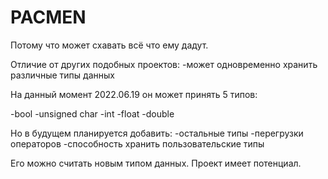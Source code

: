 # PACMEN
Потому что может схавать всё что ему дадут.

Отличие от других подобных проектов:
-может одновременно хранить различные типы данных

На данный момент 2022.06.19 он может принять 5 типов:

-bool
-unsigned char
-int
-float
-double

Но в будущем планируется добавить:
-остальные типы
-перегрузки операторов
-способность хранить пользовательские типы

Его можно считать новым типом данных.
Проект имеет потенциал.
